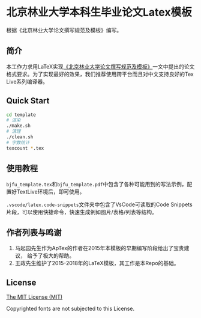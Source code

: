# 北京林业大学本科生毕业论文Latex模板

根据《北京林业大学论文撰写规范及模板》编写。

## 简介

本工作力求用LaTeX实现[《北京林业大学论文撰写规范及模板》](bjfu_request.md)一文中提出的论文格式要求。为了实现最好的效果，我们推荐使用跨平台而且对中文支持良好的Tex Live系列编译器。

## Quick Start

```bash
cd template
# 渲染
./make.sh
# 清理
./clean.sh
# 字数统计
texcount *.tex 
```

## 使用教程

`bjfu_template.tex`和`bjfu_template.pdf`中包含了各种可能用到的写法示例，配置好TextLive环境后，即可使用。

`.vscode/latex.code-snippets`文件夹中包含了VsCode可读取的Code Snippets片段，可以使用快捷命令，快速生成例如图片/表格/列表等结构。

## 作者列表与鸣谢

1. 马起园先生作为ApTex的作者在2015年本模板的早期编写阶段给出了宝贵建议， 给予了极大的帮助。
2. 王政先生维护了2015-2018年的LaTeX模板，其工作是本Repo的基础。

## License

[The MIT License (MIT)](http://opensource.org/licenses/MIT)

Copyrighted fonts are not subjected to this License.
